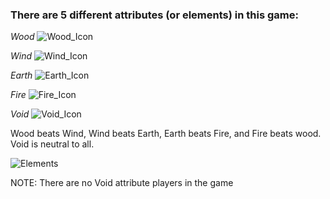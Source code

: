 ### There are 5 different attributes (or elements) in this game:

_Wood_ ![Wood_Icon](https://user-images.githubusercontent.com/110833255/183467367-437757e4-56a8-4052-b061-9202dfaaa924.png)


_Wind_ ![Wind_Icon](https://user-images.githubusercontent.com/110833255/183467441-46240ee1-6234-4da9-83ad-3fc0bc364a22.png)


_Earth_ ![Earth_Icon](https://user-images.githubusercontent.com/110833255/183467458-8021051e-577b-4331-84db-024266cefa4c.png)


_Fire_ ![Fire_Icon](https://user-images.githubusercontent.com/110833255/183467486-13580895-a336-4f24-a87d-cf721dee7a70.png)


_Void_ ![Void_Icon](https://user-images.githubusercontent.com/110833255/183467498-883c894f-e4a9-417f-8d5c-71989e472a72.png)


Wood beats Wind, Wind beats Earth, Earth beats Fire, and Fire beats wood. Void is neutral to all.


![Elements](https://user-images.githubusercontent.com/110833255/183467617-767ef64a-9238-42b7-b3b3-766136aaa84f.png)

NOTE: There are no Void attribute players in the game


